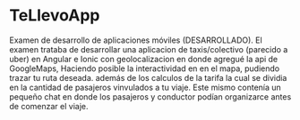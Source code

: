 # TeLlevoApp
Examen de desarrollo de aplicaciones móviles (DESARROLLADO). 
El examen trataba de desarrollar una aplicacion de taxis/colectivo (parecido a uber) en Angular e Ionic con geolocalizacion
en donde agregué la api de GoogleMaps, Haciendo posible la interactividad en en el mapa, pudiendo trazar tu ruta deseada. 
además de los calculos de la tarifa la cual se dividia en la cantidad de pasajeros vinvulados a tu viaje.
Este mismo contenía un pequeño chat en donde los pasajeros y conductor podían organizarce antes de comenzar el viaje.
